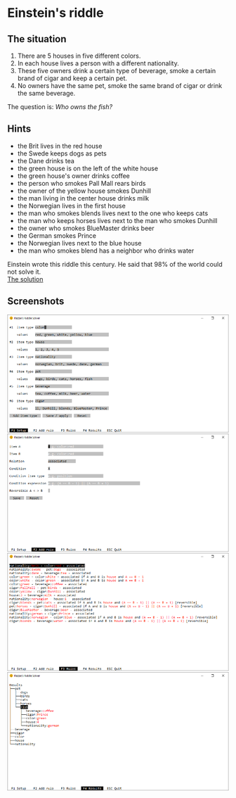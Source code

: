 # Einstein's riddle

## The situation

1.  There are 5 houses in five different colors.
2.  In each house lives a person with a different nationality.
3.  These five owners drink a certain type of beverage, smoke a certain brand of cigar and keep a certain pet.
4.  No owners have the same pet, smoke the same brand of cigar or drink the same beverage.

The question is:  _Who owns the fish?_

## Hints

-   the Brit lives in the red house
-   the Swede keeps dogs as pets
-   the Dane drinks tea
-   the green house is on the left of the white house
-   the green house's owner drinks coffee
-   the person who smokes Pall Mall rears birds
-   the owner of the yellow house smokes Dunhill
-   the man living in the center house drinks milk
-   the Norwegian lives in the first house
-   the man who smokes blends lives next to the one who keeps cats
-   the man who keeps horses lives next to the man who smokes Dunhill
-   the owner who smokes BlueMaster drinks beer
-   the German smokes Prince
-   the Norwegian lives next to the blue house
-   the man who smokes blend has a neighbor who drinks water

Einstein wrote this riddle this century. He said that 98% of the world could not solve it.  
[The solution](https://udel.edu/~os/riddle-solution.html)

## Screenshots

![Screenshot](screenshots/01.png)
![Screenshot](screenshots/02.png)
![Screenshot](screenshots/03.png)
![Screenshot](screenshots/04.png)
